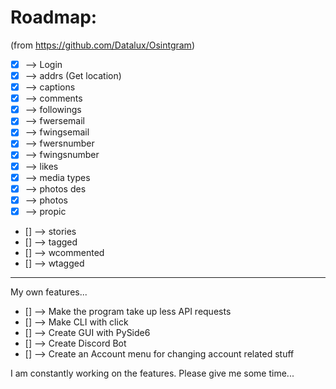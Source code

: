 # Roadmap:

(from https://github.com/Datalux/Osintgram)

- [x] --> Login
- [x] --> addrs (Get location)
- [x] --> captions
- [x] --> comments
- [x] --> followings
- [x] --> fwersemail
- [x] --> fwingsemail
- [x] --> fwersnumber
- [x] --> fwingsnumber
- [x] --> likes
- [x] --> media types
- [x] --> photos des
- [x] --> photos
- [x] --> propic
- [] --> stories
- [] --> tagged
- [] --> wcommented
- [] --> wtagged
--------
My own features...
- [] --> Make the program take up less API requests
- [] --> Make CLI with click
- [] --> Create GUI with PySide6
- [] --> Create Discord Bot
- [] --> Create an Account menu for changing account related stuff

I am constantly working on the features. Please give me some time...

